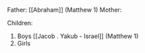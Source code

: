 Father: [[Abraham]] (Matthew 1)
Mother: 

Children:
1) Boys
	[[Jacob . Yakub - Israel]] (Matthew 1)
2) Girls
	